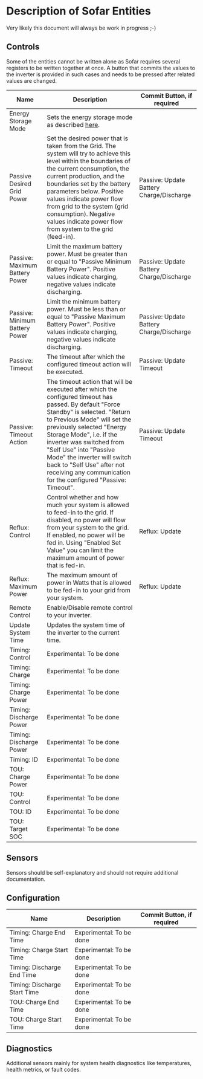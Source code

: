 # Description of Sofar Entities

Very likely this document will always be work in progress ;-)

## Controls

Some of the entities cannot be written alone as Sofar requires several registers to be written together at once. A button that commits the values to the inverter is provided in such cases and needs to be pressed after related values are changed.

| Name | Description | Commit Button, if required |
| ---- | ----------- | -------------------------- |
| Energy Storage Mode | Sets the energy storage mode as described [here](sofar-energy-storage-modes.md). | |
| Passive Desired Grid Power | Set the desired power that is taken from the Grid. The system will try to achieve this level within the boundaries of the current consumption, the current production, and the boundaries set by the battery parameters below. Positive values indicate power flow from grid to the system (grid consumption). Negative values indicate power flow from system to the grid (feed-in). | Passive: Update Battery Charge/Discharge |
| Passive: Maximum Battery Power | Limit the maximum battery power. Must be greater than or equal to "Passive Minimum Battery Power". Positive values indicate charging, negative values indicate discharging. | Passive: Update Battery Charge/Discharge |
| Passive: Minimum Battery Power | Limit the minimum battery power. Must be less than or equal to "Passive Maximum Battery Power". Positive values indicate charging, negative values indicate discharging. | Passive: Update Battery Charge/Discharge |
| Passive: Timeout | The timeout after which the configured timeout action will be executed. | Passive: Update Timeout |
| Passive: Timeout Action | The timeout action that will be executed after which the configured timeout has passed. By default "Force Standby" is selected. "Return to Previous Mode" will set the previously selected "Energy Storage Mode", i.e. if the inverter was switched from "Self Use" into "Passive Mode" the inverter will switch back to "Self Use" after not receiving any communication for the configured "Passive: Timeout". | Passive: Update Timeout |
| Reflux: Control | Control whether and how much your system is allowed to feed-in to the grid. If disabled, no power will flow from your system to the grid. If enabled, no power will be fed in. Using "Enabled Set Value" you can limit the maximum amount of power that is fed-in. | Reflux: Update |
| Reflux: Maximum Power | The maximum amount of power in Watts that is allowed to be fed-in to your grid from your system. | Reflux: Update |
| Remote Control| Enable/Disable remote control to your inverter. |  |
| Update System Time | Updates the system time of the inverter to the current time. | |
| Timing: Control | Experimental: To be done |  |
| Timing: Charge | Experimental: To be done |  |
| Timing: Charge Power | Experimental: To be done | |
| Timing: Discharge Power | Experimental: To be done | |
| Timing: Discharge Power | Experimental: To be done | |
| Timing: ID| Experimental: To be done | |
| TOU: Charge Power| Experimental: To be done | |
| TOU: Control | Experimental: To be done | |
| TOU: ID | Experimental: To be done | |
| TOU: Target SOC | Experimental: To be done | |


## Sensors

Sensors should be self-explanatory and should not require additional documentation.

## Configuration
| Name | Description | Commit Button, if required |
| ---- | ----------- | -------------------------- |
| Timing: Charge End Time | Experimental: To be done | |
| Timing: Charge Start Time | Experimental: To be done | |
| Timing: Discharge End Time | Experimental: To be done | |
| Timing: Discharge Start Time | Experimental: To be done | |
| TOU: Charge End Time | Experimental: To be done | |
| TOU: Charge Start Time | Experimental: To be done | |


## Diagnostics

Additional sensors mainly for system health diagnostics like temperatures, health metrics, or fault codes.